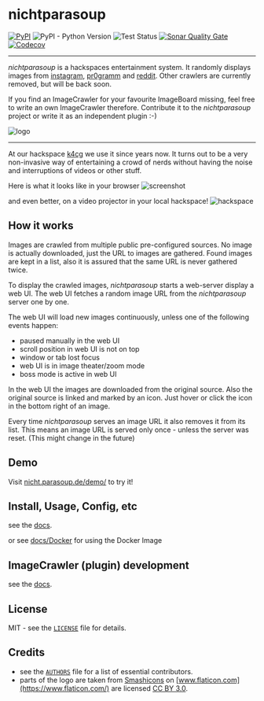 # nichtparasoup

[![PyPI](https://img.shields.io/pypi/v/nichtparasoup)](https://pypi.org/project/nichtparasoup/)
![PyPI - Python Version](https://img.shields.io/pypi/pyversions/nichtparasoup)
![Test Status](https://img.shields.io/github/workflow/status/k4cg/nichtparasoup/Test)
[![Sonar Quality Gate](https://img.shields.io/sonar/quality_gate/nichtparasoup?server=https%3A%2F%2Fsonarcloud.io)](https://sonarcloud.io/dashboard?id=nichtparasoup)
[![Codecov](https://img.shields.io/codecov/c/github/k4cg/nichtparasoup)](https://codecov.io/gh/k4cg/nichtparasoup/branch/master)


----


_nichtparasoup_ is a hackspaces entertainment system.
It randomly displays images from
[instagram](https://instagram.com),
[pr0gramm](https://pr0gramm.com) and
[reddit](https://reddit.com).
Other crawlers are currently removed, but will be back soon.

If you find an ImageCrawler for your favourite ImageBoard missing, feel free to write an own ImageCrawler therefore.
Contribute it to the _nichtparasoup_ project or write it as an independent plugin :-)


![logo](https://raw.githubusercontent.com/k4cg/nichtparasoup/master/images/logo.png)


---


At our hackspace [k4cg](https://k4cg.org) we use it since years now.
It turns out to be a very non-invasive way of entertaining a crowd of nerds
without having the noise and interruptions of videos or other stuff.

Here is what it looks like in your browser
![screenshot](https://raw.githubusercontent.com/k4cg/nichtparasoup/master/images/screenshot.png)

and even better, on a video projector in your local hackspace!
![hackspace](https://raw.githubusercontent.com/k4cg/nichtparasoup/master/images/hackspace.jpg)


## How it works

Images are crawled from multiple public pre-configured sources.
No image is actually downloaded, just the URL to images are gathered. Found images are kept in a list, also it is
assured that the same URL is never gathered twice.

To display the crawled images, _nichtparasoup_ starts a web-server display a web UI.
The web UI fetches a random image URL from the _nichtparasoup_ server one by one.

The web UI will load new images continuously, unless one of the following events happen:
* paused manually in the web UI
* scroll position in web UI is not on top
* window or tab lost focus
* web UI is in image theater/zoom mode
* boss mode is active in web UI

In the web UI the images are downloaded from the original source. Also the original source is linked and marked by
an icon. Just hover or click the icon in the bottom right of an image.

Every time _nichtparasoup_ serves an image URL it also removes it from its list. This means an image URL is served
only once - unless the server was reset. (This might change in the future)


## Demo

Visit [nicht.parasoup.de/demo/](http://nicht.parasoup.de/demo/) to try it!


## Install, Usage, Config, etc

see the [docs](https://github.com/k4cg/nichtparasoup/tree/master/docs).

or see
[docs/Docker](https://github.com/k4cg/nichtparasoup/tree/master/docs/docker.md) for using the Docker Image

## ImageCrawler (plugin) development

see the [docs](https://github.com/k4cg/nichtparasoup/tree/master/docs/plugin-development).


## License

MIT - see the [`LICENSE`](https://github.com/k4cg/nichtparasoup/blob/master/LICENSE) file for details.


## Credits

* see the [`AUTHORS`](https://github.com/k4cg/nichtparasoup/blob/master/AUTHORS) file
   for a list of essential contributors.
* parts of the logo are taken
   from [Smashicons](https://www.flaticon.com/authors/smashicons)
   on [www.flaticon.com](https://www.flaticon.com/)
   are licensed [CC BY 3.0](https://creativecommons.org/licenses/by/3.0/).
